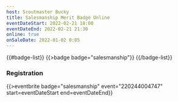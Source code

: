 ```yaml
---
host: Scoutmaster Bucky
title: Salesmanship Merit Badge Online
eventDateStart: 2022-02-21 18:00
eventDateEnd: 2022-02-21 21:30
online: true
onSaleDate: 2022-01-02 0:05
---
```


{{#badge-list}}
{{>badge badge="salesmanship"}}
{{/badge-list}}

### Registration

{{>eventbrite badge="salesmanship" event="220244004747" start=eventDateStart end=eventDateEnd}}
